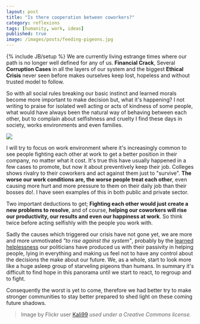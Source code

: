 ```yaml
---
layout: post
title: "Is there cooperation between coworkers?"
category: reflexions
tags: [humanity, work, ideas]
published: true
image: /images/posts/feeding-pigeons.jpg
---
```

{% include JB/setup %}
We are currently living estrange times where our path is no longer well defined for any of us. **Financial Crack**, Several **Corruption Cases** in all the layers of our system and the biggest **Ethical Crisis** never seen before makes ourselves keep lost, hopeless and without trusted model to follow.

So with all social rules breaking our basic instinct and learned morals become more important to make decision but, what it's happening?
I not writing to praise for isolated well acting or acts of kindness of some people, what would have always been the natural way of behaving between each other, but to complain about selfishness and cruelty I find these days in society, works environments and even families.

<a href="http://www.flickr.com/photos/23237716@N02/2408591094" target="_blank"><img class="clear" src="{{site.production_url}}//images/posts/feeding-pigeons.jpg" /></a>

I will try to focus on work environment where it's increasingly common to see people fighting each other at work to get a better position in their company, no matter what it cost. It's true this have usually happened in a few cases to promote, but now it about preventively keep their job. Colleges shows rivalry to their coworkers and act against them just to "survive". **The worse our work conditions are, the worse people treat each other**, even causing more hurt and more pressure to them on their daily job than their bosses do!. I have seen examples of this in both public and private sector.

Two important deductions to get; **Fighting each other would just create a new problems to resolve**, and of course, **helping our coworkers will rise our productivity, our results and even our happiness at work**. So think twice before acting selfishly with the people you work with. 

Sadly the causes which triggered our crisis have not gone yet, we are more and more unmotivated *"to rise against the system"*, probably by the <a href="http://en.wikipedia.org/wiki/Learned_helplessness" target="_blank">learned helplessness</a> our politicians have produced us with their passivity in helping people, lying in everything and making us feel not to have any control about the decisions the make about our future. We, as a whole, start to look more like a huge asleep group of starveling pigeons  than humans. In summary it's difficult to find hope in this panorama until we start to react, to regroup and to fight.

Consequently the worst is yet to come, therefore we had better try to make stronger communities to stay better prepared to shed light on these coming future shadows.

<blockquote class="pull-right">Image by Flickr user <a href="http://www.flickr.com/photos/kali99/" target="_blank">Kali99</a> <cite title="Creative Commons license">used under a Creative Commons license.</cite></blockquote>